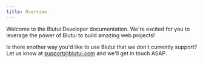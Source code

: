 ```yaml
---
title: Overview
---
```


Welcome to the Blutui Developer documentation. We're excited for you to leverage the power of Blutui to build amazing web projects!

Is there another way you'd like to use Blutui that we don't currently support? Let us know at [support@blutui.com](mailto:support@blutui.com) and we'll get in touch ASAP.
